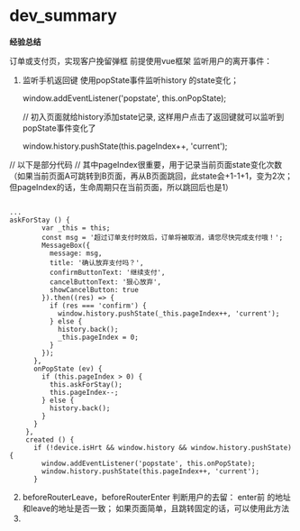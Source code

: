 # dev_summary
**经验总结**

订单或支付页，实现客户挽留弹框 前提使用vue框架 监听用户的离开事件：


1.  监听手机返回键
使用popState事件监听history 的state变化；

    window.addEventListener('popstate', this.onPopState);
    
    // 初入页面就给history添加state记录, 这样用户点击了返回键就可以监听到popState事件变化了
    
    window.history.pushState(this.pageIndex++, 'current');
    
// 以下是部分代码
// 其中pageIndex很重要，用于记录当前页面state变化次数（如果当前页面A可跳转到B页面，再从B页面跳回，此state会+1-1+1，变为2次；但pageIndex的话，生命周期只在当前页面，所以跳回后也是1）
   
<pre><code>
...
askForStay () {
        var _this = this;
        const msg = '超过订单支付时效后，订单将被取消，请您尽快完成支付哦！';
        MessageBox({
          message: msg,
          title: '确认放弃支付吗？',
          confirmButtonText: '继续支付',
          cancelButtonText: '狠心放弃',
          showCancelButton: true
        }).then((res) => {
          if (res === 'confirm') {
            window.history.pushState(_this.pageIndex++, 'current');
          } else {
            history.back();
            _this.pageIndex = 0;
          }
        });
      },
      onPopState (ev) {
        if (this.pageIndex > 0) {
          this.askForStay();
          this.pageIndex--;
        } else {
          history.back();
        }
      }
    },
    created () {
      if (!device.isHrt && window.history && window.history.pushState) {
        window.addEventListener('popstate', this.onPopState);
        window.history.pushState(this.pageIndex++, 'current');
      }
</code></pre>



    


2.  beforeRouterLeave，beforeRouterEnter 判断用户的去留： enter前 的地址和leave的地址是否一致；
如果页面简单，且跳转固定的话，可以使用此方法
3.  
 
